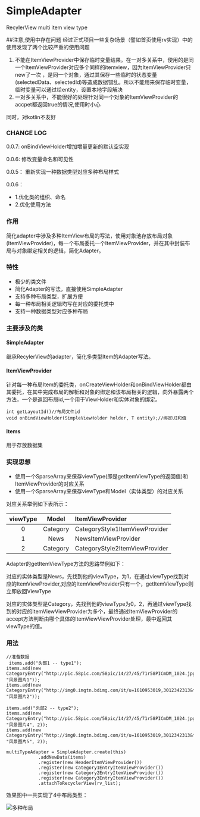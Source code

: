 # SimpleAdapter
RecylerView multi item view type


##注意,使用中存在问题
经过正式项目一些复杂场景（譬如首页使用rv实现）中的使用发现了两个比较严重的使用问题
1. 不能在ItemViewProvider中保存临时变量结果。在一对多关系中，使用的是同一个ItemViewProvider对应多个同样的itemview，因为ItemViewProvider只new了一次 ，是同一个对象，通过其保存一些临时的状态变量(selectedData、selectedId)等造成数据错乱。所以不能用来保存临时变量，临时变量可以通过给entity，设置本地字段解决
2. 一对多关系中，不能很好的处理针对同一个对象的ItemViewProvider的accpet都返回true的情况,使用时小心

同时，对kotlin不友好

### CHANGE LOG
0.0.7:
onBindViewHolder增加增量更新的默认空实现

0.0.6:
修改变量命名和可见性

0.0.5：
重新实现一种数据类型对应多种布局样式

0.0.6：
- 1.优化类的组织、命名
- 2.优化使用方法

### 作用

简化adapter中涉及多种ItemView布局的写法，使用对象池存放布局对象(ItemViewProvider)，每一个布局委托一个ItemViewProvider，并在其中封装布局与对象绑定相关的逻辑，简化Adapter。

### 特性

- 极少的类文件
- 简化Adapter的写法，直接使用SimpleAdapter
- 支持多种布局类型，扩展方便
- 每一种布局相关逻辑均写在对应的委托类中
- 支持一种数据类型对应多种布局


### 主要涉及的类

#### SimpleAdapter
继承RecylerView的adapter，简化多类型Item的Adapter写法。

#### ItemViewProvider

针对每一种布局Item的委托类，onCreateViewHolder和onBindViewHolder都由其委托，在其中完成布局的解析和对象的绑定和该布局相关的逻辑，向外暴露两个方法，一个是返回布局id,一个用于ViewHolder和实体对象的绑定。

	int getLayoutId()//布局文件id
	void onBindViewHolder(SimpleViewHolder holder, T entity);//绑定UI和值

#### Items 

用于存放数据集


### 实现思想

- 使用一个SparseArray来保存viewType(即是getItemViewType的返回值)和ItemViewProvider的对应关系
- 使用一个SparseArray来保存viewType和Model（实体类型）的对应关系

对应关系举例如下表所示：

|    viewType   |      Model      |   ItemViewProvider   |
|:-------------:|:---------------:| :--------------------|
|       0       |    Category     | CategoryStyle1ItemViewProvider  |
|       1       |    News         | NewsItemViewProvider            |
|       2       |    Category     | CategoryStyle2ItemViewProvider  |


Adapter的getItemViewType方法的思路举例如下：

对应的实体类型是News，先找到他的viewType，为1，在通过viewType找到对应的ItemViewProvider,对应的ItemViewProvider只有一个，getItemViewType则立即放回ViewType

对应的实体类型是Category，先找到他的viewType为0，2，再通过viewType找到的对应的ItemViewViewProvider为多个，最终通过ItemViewProvider的accept方法判断由哪个具体的ItemViewViewProvider处理，最中返回其viewType的值。 
 
### 用法
	//准备数据
	 items.add("头部1 -- type1");
    items.add(new CategoryEntry("http://pic.58pic.com/58pic/14/27/45/71r58PICmDM_1024.jpg", "风景图片1"));
    items.add(new CategoryEntry("http://img0.imgtn.bdimg.com/it/u=1610953019,3012342313&fm=214&gp=0.jpg", "风景图片2"));

    items.add("头部2 -- type2");
    items.add(new CategoryEntry("http://pic.58pic.com/58pic/14/27/45/71r58PICmDM_1024.jpg", "风景图片4", 2));
    items.add(new CategoryEntry("http://img0.imgtn.bdimg.com/it/u=1610953019,3012342313&fm=214&gp=0.jpg", "风景图片5", 2));

	multiTypeAdapter = SimpleAdapter.create(this)
                .addNewData(items)
                .register(new HeaderItemViewProvider())
                .register(new Category1EntryItemViewProvider())
                .register(new Category2EntryItemViewProvider())
                .register(new Category3EntryItemViewProvider())
                .attachToRecyclerView(rv_list);

效果图中一共实现了4中布局类型：

![多种布局](http://oav23hfp9.bkt.clouddn.com/18-6-3/25785972.jpg)
	




